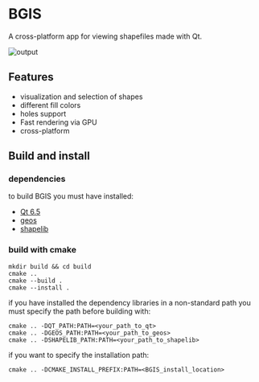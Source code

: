 # BGIS
A cross-platform app for viewing shapefiles made with Qt.

![output](https://github.com/GioBigno/BGIS/assets/90970339/e3c339c7-2a3e-4bfd-8a65-877fe5496a02)

## Features
- visualization and selection of shapes
- different fill colors
- holes support
- Fast rendering via GPU
- cross-platform

## Build and install
### dependencies
to build BGIS you must have installed:
- [Qt 6.5](https://doc.qt.io/qt-6/get-and-install-qt.html)
- [geos](https://github.com/libgeos/geos)
- [shapelib](https://github.com/OSGeo/shapelib)
### build with cmake
```
mkdir build && cd build
cmake ..
cmake --build .
cmake --install .
```
if you have installed the dependency libraries in a non-standard path you must specify the path before building with:
```
cmake .. -DQT_PATH:PATH=<your_path_to_qt>
cmake .. -DGEOS_PATH:PATH=<your_path_to_geos>
cmake .. -DSHAPELIB_PATH:PATH=<your_path_to_shapelib>
```
if you want to specify the installation path:
```
cmake .. -DCMAKE_INSTALL_PREFIX:PATH=<BGIS_install_location>
```
